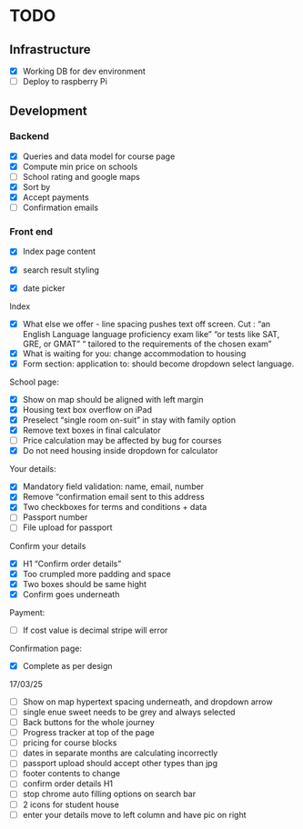 
# TODO

## Infrastructure

- [x] Working DB for dev environment
- [ ] Deploy to raspberry Pi

## Development

### Backend
- [x] Queries and data model for course page
- [x] Compute min price on schools
- [ ] School rating and google maps
- [x] Sort by
- [x] Accept payments
- [ ] Confirmation emails

### Front end
- [x] Index page content
- [x] search result styling
- [x] date picker


Index
- [x] What else we offer - line spacing pushes text off screen.
  Cut : “an English Language language proficiency exam like” “or tests like SAT, GRE, or GMAT” “ tailored to the requirements of the chosen exam”
- [x] What is waiting for you: change accommodation to housing
- [x] Form section: application to: should become dropdown select language.

School page:
- [x] Show on map should be aligned with left margin
- [x] Housing text box overflow on iPad
- [x] Preselect “single room on-suit” in stay with family option
- [x] Remove text boxes in final calculator
- [ ] Price calculation may be affected by bug for courses
- [x] Do not need housing inside dropdown for calculator

Your details:
- [x] Mandatory field validation: name, email, number
- [x] Remove “confirmation email sent to this address
- [x] Two checkboxes for terms and conditions + data
- [ ] Passport number
- [ ] File upload for passport

Confirm your details
- [x] H1 “Confirm order details”
- [x] Too crumpled more padding and space
- [x] Two boxes should be same hight
- [x] Confirm goes underneath

Payment:
- [ ] If cost value is decimal stripe will error

Confirmation page:
- [x] Complete as per design

17/03/25

- [ ] Show on map hypertext spacing underneath, and dropdown arrow
- [ ] single enue sweet needs to be grey and always selected
- [ ] Back buttons for the whole journey
- [ ] Progress tracker at top of the page
- [ ] pricing for course blocks
- [ ] dates in separate months are calculating incorrectly
- [ ] passport upload should accept other types than jpg
- [ ] footer contents to change
- [ ] confirm order details H1
- [ ] stop chrome auto filling options on search bar
- [ ] 2 icons for student house
- [ ] enter your details move to left column and have pic on right
